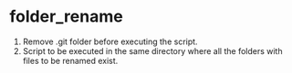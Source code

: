 # folder_rename

<ol>
  <li>Remove .git folder before executing the script.</li>
  <li>Script to be executed in the same directory where all the folders with files to be renamed exist.
 </ol>
